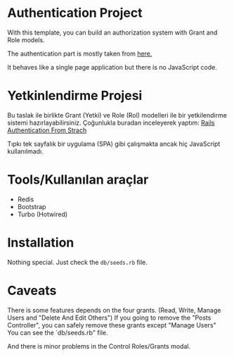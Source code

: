 # Authentication Project
With this template, you can build an authorization system with Grant and Role models.

The authentication part is mostly taken from [here.](https://stevepolito.design/blog/rails-authentication-from-scratch)

It behaves like a single page application but there is no JavaScript code.

# Yetkinlendirme Projesi
Bu taslak ile birlikte Grant (Yetki) ve Role (Rol) modelleri ile bir yetkilendirme sistemi hazırlayabilirsiniz. 
Çoğunlukla buradan inceleyerek yaptım: [Rails Authentication From Strach](https://stevepolito.design/blog/rails-authentication-from-scratch)

Tıpkı tek sayfalık bir uygulama (SPA) gibi çalışmakta ancak hiç JavaScript kullanılmadı.

# Tools/Kullanılan araçlar
- Redis
- Bootstrap
- Turbo (Hotwired)

# Installation
Nothing special. Just check the `db/seeds.rb` file.

# Caveats
There is some features depends on the four grants. (Read, Write, Manage Users and "Delete And Edit Others")
If you going to remove the "Posts Controller", you can safely remove these grants except "Manage Users"
You can see the `db/seeds.rb" file.

And there is minor problems in the Control Roles/Grants modal.
